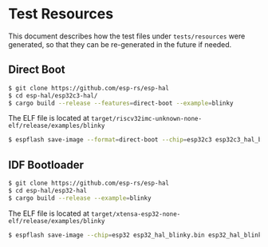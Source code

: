 # Test Resources

This document describes how the test files under `tests/resources` were generated, so that they can be re-generated in the future if needed.

## Direct Boot

```bash
$ git clone https://github.com/esp-rs/esp-hal
$ cd esp-hal/esp32c3-hal/
$ cargo build --release --features=direct-boot --example=blinky
```

The ELF file is located at `target/riscv32imc-unknown-none-elf/release/examples/blinky`

```bash
$ espflash save-image --format=direct-boot --chip=esp32c3 esp32c3_hal_blinky_db.bin esp32c3_hal_blinky_db
```

## IDF Bootloader

```bash
$ git clone https://github.com/esp-rs/esp-hal
$ cd esp-hal/esp32-hal
$ cargo build --release --example=blinky
```

The ELF file is located at `target/xtensa-esp32-none-elf/release/examples/blinky`

```bash
$ espflash save-image --chip=esp32 esp32_hal_blinky.bin esp32_hal_blinky
```
